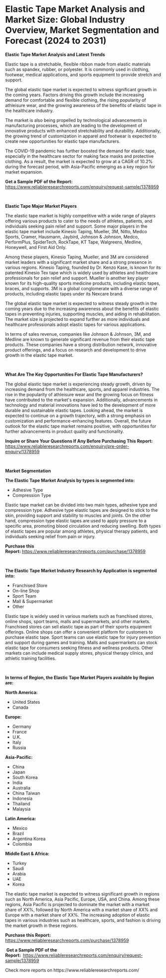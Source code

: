 <p><h1>Elastic Tape Market Analysis and Market Size: Global Industry Overview, Market Segmentation and Forecast (2024 to 2031)</h1></p><p><strong>Elastic Tape Market Analysis and Latest Trends</strong></p>
<p><p>Elastic tape is a stretchable, flexible ribbon made from elastic materials such as spandex, rubber, or polyester. It is commonly used in clothing, footwear, medical applications, and sports equipment to provide stretch and support.</p><p>The global elastic tape market is expected to witness significant growth in the coming years. Factors driving this growth include the increasing demand for comfortable and flexible clothing, the rising popularity of athleisure wear, and the growing awareness of the benefits of elastic tape in the healthcare industry.</p><p>The market is also being propelled by technological advancements in manufacturing processes, which are leading to the development of innovative products with enhanced stretchability and durability. Additionally, the growing trend of customization in apparel and footwear is expected to create new opportunities for elastic tape manufacturers.</p><p>The COVID-19 pandemic has further boosted the demand for elastic tape, especially in the healthcare sector for making face masks and protective clothing. As a result, the market is expected to grow at a CAGR of 10.2% during the forecast period, with Asia-Pacific emerging as a key region for market expansion.</p></p>
<p><strong>Get a Sample PDF of the Report:&nbsp;</strong> <a href="https://www.reliableresearchreports.com/enquiry/request-sample/1378959">https://www.reliableresearchreports.com/enquiry/request-sample/1378959</a></p>
<p>&nbsp;</p>
<p><strong>Elastic Tape Major Market Players</strong></p>
<p><p>The elastic tape market is highly competitive with a wide range of players offering various products to cater to the needs of athletes, patients, and individuals seeking pain relief and support. Some major players in the elastic tape market include Kinesio Taping, Mueller, 3M, Nitto, Medco Sports, Cramer, Hausmann, Jaybird, Johnson & Johnson, Medco, PerformPlus, SpiderTech, RockTape, KT Tape, Walgreens, Medline, Honeywell, and First Aid Only.</p><p>Among these players, Kinesio Taping, Mueller, and 3M are considered market leaders with a significant market share and a strong presence in various regions. Kinesio Taping, founded by Dr. Kenzo Kase, is known for its patented Kinesio Tex tape which is widely used by athletes and healthcare professionals for pain relief and support. Mueller is another key player known for its high-quality sports medicine products, including elastic tapes, braces, and supports. 3M is a global conglomerate with a diverse range of products, including elastic tapes under its Nexcare brand.</p><p>The global elastic tape market is expected to witness steady growth in the coming years due to the increasing awareness about the benefits of elastic tapes in preventing injuries, supporting muscles, and aiding in rehabilitation. The market size is projected to expand further as more individuals and healthcare professionals adopt elastic tapes for various applications.</p><p>In terms of sales revenue, companies like Johnson & Johnson, 3M, and Medline are known to generate significant revenue from their elastic tape products. These companies have a strong distribution network, innovative product offerings, and a focus on research and development to drive growth in the elastic tape market.</p></p>
<p>&nbsp;</p>
<p><strong>What Are The Key Opportunities For Elastic Tape Manufacturers?</strong></p>
<p><p>The global elastic tape market is experiencing steady growth, driven by increasing demand from the healthcare, sports, and apparel industries. The rise in the popularity of athleisure wear and the growing focus on fitness have contributed to the market's expansion. Additionally, advancements in technology and material innovations have led to the development of more durable and sustainable elastic tapes. Looking ahead, the market is expected to continue on a growth trajectory, with a strong emphasis on customization and performance-enhancing features. Overall, the future outlook for the elastic tape market remains positive, with opportunities for further advancements in product quality and functionality.</p></p>
<p><strong>Inquire or Share Your Questions If Any Before Purchasing This Report:</strong> <a href="https://www.reliableresearchreports.com/enquiry/pre-order-enquiry/1378959">https://www.reliableresearchreports.com/enquiry/pre-order-enquiry/1378959</a></p>
<p>&nbsp;</p>
<p><strong>Market Segmentation</strong></p>
<p><strong>The Elastic Tape Market Analysis by types is segmented into:</strong></p>
<p><ul><li>Adhesive Type</li><li>Compression Type</li></ul></p>
<p><p>Elastic tape market can be divided into two main types, adhesive type and compression type. Adhesive type elastic tapes are designed to stick to the skin, providing support and stability to muscles and joints. On the other hand, compression type elastic tapes are used to apply pressure to a specific area, promoting blood circulation and reducing swelling. Both types of elastic tapes are popular among athletes, physical therapy patients, and individuals seeking relief from pain or injury.</p></p>
<p><strong>Purchase this Report:&nbsp;</strong><a href="https://www.reliableresearchreports.com/purchase/1378959">https://www.reliableresearchreports.com/purchase/1378959</a></p>
<p>&nbsp;</p>
<p><strong>The Elastic Tape Market Industry Research by Application is segmented into:</strong></p>
<p><ul><li>Franchised Store</li><li>On-line Shop</li><li>Sport Team</li><li>Mall & Supermarket</li><li>Other</li></ul></p>
<p><p>Elastic tape is widely used in various markets such as franchised stores, online shops, sport teams, malls and supermarkets, and other markets. Franchised stores can sell elastic tape as part of their sports equipment offerings. Online shops can offer a convenient platform for customers to purchase elastic tape. Sport teams can use elastic tape for injury prevention and support during games and training. Malls and supermarkets can stock elastic tape for consumers seeking fitness and wellness products. Other markets can include medical supply stores, physical therapy clinics, and athletic training facilities.</p></p>
<p>&nbsp;</p>
<p><strong>In terms of Region, the Elastic Tape Market Players available by Region are:</strong></p>
<p>
    <p> <strong> North America: </strong>
        <ul>
            <li>United States</li>
            <li>Canada</li>
        </ul>
        </p> 
    <p> <strong> Europe: </strong>
        <ul>
            <li>Germany</li>
            <li>France</li>
            <li>U.K.</li>
            <li>Italy</li>
            <li>Russia</li>
        </ul>
        </p> 
    <p> <strong> Asia-Pacific: </strong>
        <ul>
            <li>China</li>
            <li>Japan</li>
            <li>South Korea</li>
            <li>India</li>
            <li>Australia</li>
            <li>China Taiwan</li>
            <li>Indonesia</li>
            <li>Thailand</li>
            <li>Malaysia</li>
        </ul>
        </p> 
    <p> <strong> Latin America: </strong>
        <ul>
            <li>Mexico</li>
            <li>Brazil</li>
            <li>Argentina Korea</li>
            <li>Colombia</li>
        </ul>
        </p> 
    <p> <strong> Middle East & Africa: </strong>
        <ul>
            <li>Turkey</li>
            <li>Saudi</li>
            <li>Arabia</li>
            <li>UAE</li>
            <li>Korea</li>
        </ul>
    </p>
    </p>
<p><p>The elastic tape market is expected to witness significant growth in regions such as North America, Asia Pacific, Europe, USA, and China. Among these regions, Asia Pacific is projected to dominate the market with a market share of XX%, followed by North America with a market share of XX% and Europe with a market share of XX%. The increasing adoption of elastic tapes in various industries such as healthcare, sports, and fashion is driving the market growth in these regions.</p></p>
<p><strong>Purchase this Report: </strong><a href="https://www.reliableresearchreports.com/purchase/1378959">https://www.reliableresearchreports.com/purchase/1378959</a></p>
<p>&nbsp;<strong>Get a Sample PDF of the Report:&nbsp;&nbsp;</strong><a href="https://www.reliableresearchreports.com/enquiry/request-sample/1378959">https://www.reliableresearchreports.com/enquiry/request-sample/1378959</a></p>
<p><strong></strong></p>
<p>Check more reports on https://www.reliableresearchreports.com/</p>